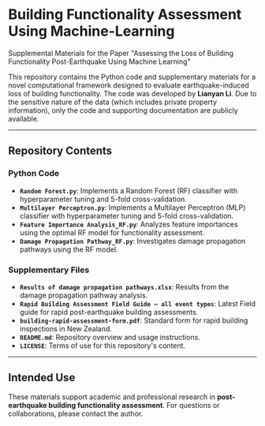 # Building Functionality Assessment Using Machine-Learning

Supplemental Materials for the Paper "Assessing the Loss of Building Functionality Post-Earthquake Using Machine Learning"

This repository contains the Python code and supplementary materials for a novel computational framework designed to evaluate earthquake-induced loss of building functionality. The code was developed by **Lianyan Li**. Due to the sensitive nature of the data (which includes private property information), only the code and supporting documentation are publicly available.

---

## Repository Contents

### Python Code
- **`Random Forest.py`**: Implements a Random Forest (RF) classifier with hyperparameter tuning and 5-fold cross-validation.  
- **`Multilayer Perceptron.py`**: Implements a Multilayer Perceptron (MLP) classifier with hyperparameter tuning and 5-fold cross-validation.  
- **`Feature Importance Analysis_RF.py`**: Analyzes feature importances using the optimal RF model for functionality assessment.  
- **`Damage Propagation Pathway_RF.py`**: Investigates damage propagation pathways using the RF model.  

### Supplementary Files
- **`Results of damage propagation pathways.xlsx`**: Results from the damage propagation pathway analysis.  
- **`Rapid Building Assessment Field Guide – all event types`**: Latest Field guide for rapid post-earthquake building assessments.  
- **`building-rapid-assessment-form.pdf`**: Standard form for rapid building inspections in New Zealand.  
- **`README.md`**: Repository overview and usage instructions.  
- **`LICENSE`**: Terms of use for this repository's content.  

---

## Intended Use  
These materials support academic and professional research in **post-earthquake building functionality assessment**. For questions or collaborations, please contact the author.  
